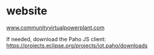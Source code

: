 # website
www.communityvirtualpowerplant.com

If needed, download the Paho JS client: https://projects.eclipse.org/projects/iot.paho/downloads